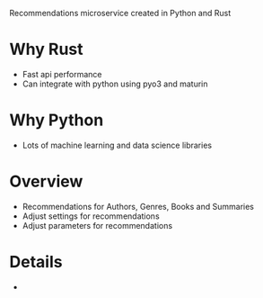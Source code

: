 Recommendations microservice created in Python and Rust

# Why Rust
* Fast api performance
* Can integrate with python using pyo3 and maturin

# Why Python
* Lots of machine learning and data science libraries

# Overview
* Recommendations for Authors, Genres, Books and Summaries
* Adjust settings for recommendations
* Adjust parameters for recommendations

# Details
*
